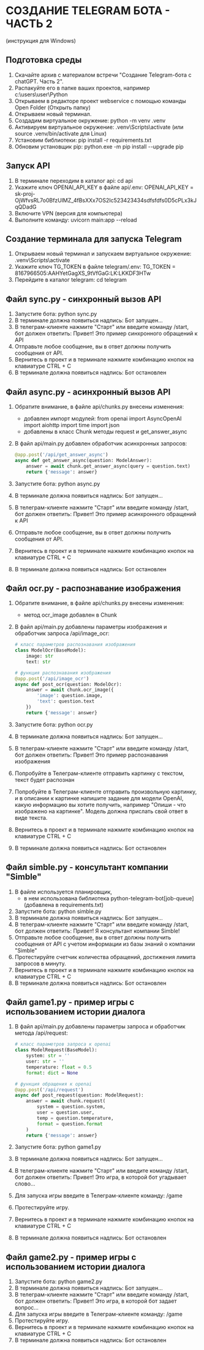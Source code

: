 # СОЗДАНИЕ TELEGRAM БОТА - ЧАСТЬ 2
(инструкция для Windows)

## Подготовка среды

1.	Скачайте архив с материалом встречи "Создание Telegram-бота с chatGPT. Часть 2".
2.	Распакуйте его в папке ваших проектов, например c:\users\user\Python
3.	Открываем в редакторе проект webservice с помощью команды Open Folder (Открыть папку)
4.	Открываем новый терминал.
5.	Создадим виртуальное окружение:
	python -m venv .venv
6.	Активируем виртуальное окружение:
	.venv\Scripts\activate (или source .venv/bin/activate для Linux) 
7.	Установим библиотеки:
	pip install -r requirements.txt	
8.	Обновим установщик pip:
	python.exe -m pip install --upgrade pip
	
## Запуск API

1.	В терминале переходим в каталог api:
	cd api
2.	Укажите ключ OPENAI_API_KEY в файле api/.env:
	OPENAI_API_KEY = sk-proj-OjWfvsRL7o0BfzUlMZ_4fBsXXx7OS2Ic523423434sdfsfdfs0D5cPLx3kJqQDadG
3.	Включите VPN (версия для компьютера)
4.	Выполните команду:
	uvicorn main:app --reload
	
## Создание терминала для запуска Telegram

1.	Открываем новый терминал и запускаем виртуальное окружение:
	.venv\Scripts\activate 
2.	Укажите ключ TG_TOKEN в файле telegram/.env:
	TG_TOKEN = 8167966505:AAHYetGagXS_9tVfGaG:LK:LKKDF3HTw
3.	Перейдите в каталог telegram:
	cd telegram 
	
## Файл sync.py - синхронный вызов API

1.	Запустите бота:
	python sync.py
2.	В терминале должна появиться надпись:
	Бот запущен...
3.	В телеграм-клиенте нажмите "Старт" или введите команду /start, бот должен ответить:
	Привет! Это пример синхронного обращений к API
4.	Отправьте любое сообщение, вы в ответ должны получить сообщения от API.
5.	Вернитесь в проект и в терминале нажмите комбинацию кнопок на клавиатуре CTRL + C
6.	В терминале должна появиться надпись:
	Бот остановлен
	
## Файл async.py - асинхронный вызов API

1.	Обратите внимание, в файле api/chunks.py внесены изменения:
	-	добавлен импорт модулей:
		from openai import AsyncOpenAI
		import aiohttp
		import time
		import json	
	-	добавлены в класс Chunk методы request и get_answer_async

2.	В файл api/main.py добавлен обработчик асинхронных запросов:

	```python
	@app.post('/api/get_answer_async')
	async def get_answer_async(question: ModelAnswer):
		answer = await chunk.get_answer_async(query = question.text)
		return {'message': answer}    
	```

3.	Запустите бота:
	python async.py
4.	В терминале должна появиться надпись:
	Бот запущен...
5.	В телеграм-клиенте нажмите "Старт" или введите команду /start, бот должен ответить:
	Привет! Это пример асинхронного обращений к API
6.	Отправьте любое сообщение, вы в ответ должны получить сообщения от API.	
7.	Вернитесь в проект и в терминале нажмите комбинацию кнопок на клавиатуре CTRL + C
8.	В терминале должна появиться надпись:
	Бот остановлен	

## Файл ocr.py - распознавание изображения

1.	Обратите внимание, в файле api/chunks.py внесены изменения:
	-	метод ocr_image добавлен в Chunk

2.	В файл api/main.py добавлены параметры изображения и обработчик запроса /api/image_ocr:

	```python
	# класс параметров распознавания изображения
	class ModelOcr(BaseModel):
		image: str
		text: str	
	
	# функция распознавания изображения
	@app.post('/api/image_ocr')
	async def post_ocr(question: ModelOcr):
		answer = await chunk.ocr_image({
			'image': question.image,
			'text': question.text
		})
		return {'message': answer} 
	```

3.	Запустите бота:
	python ocr.py
4.	В терминале должна появиться надпись:
	Бот запущен...
5.	В телеграм-клиенте нажмите "Старт" или введите команду /start, бот должен ответить:
	Привет! Это пример распознавания изображения
6.	Попробуйте в Телеграм-клиенте отправить картинку с текстом,
	текст будет распознан
7.	Попробуйте в Телеграм-клиенте отправить произвольную картинку,
	и в описании к картинке напишите задание для модели OpenAI,
	какую информацию вы хотите получить, например "Опиши - что изображено на картинке".
	Модель должна прислать свой ответ в виде текста.
8.	Вернитесь в проект и в терминале нажмите комбинацию кнопок на клавиатуре CTRL + C
9.	В терминале должна появиться надпись:
	Бот остановлен	
	
## Файл simble.py - консультант компании "Simble"

1.	В файле используется планировщик,
	-	в нем использована библиотека python-telegram-bot[job-queue] (добавлена в requirements.txt)
2.	Запустите бота:
	python simble.py
3.	В терминале должна появиться надпись:
	Бот запущен...
4.	В телеграм-клиенте нажмите "Старт" или введите команду /start, бот должен ответить:
	Привет! Я консультант компании Simble!
5.	Отправьте любое сообщение, вы в ответ должны получить сообщения от API с учетом
	информации из базы знаний о компании "Simble"
6.	Протестируйте счетчик количества обращений, достижения лимита запросов в минуту.
7.	Вернитесь в проект и в терминале нажмите комбинацию кнопок на клавиатуре CTRL + C
8.	В терминале должна появиться надпись:
	Бот остановлен	

## Файл game1.py - пример игры с использованием истории диалога

1.	В файл api/main.py добавлены параметры запроса и обработчик метода /api/request:

	```python
	# класс параметров запроса к openai
	class ModelRequest(BaseModel):
		system: str = ''
		user: str = ''
		temperature: float = 0.5
		format: dict = None	
	
	# функция обращения к openai
	@app.post('/api/request')
	async def post_request(question: ModelRequest):
		answer = await chunk.request(
			system = question.system,
			user = question.user,
			temp = question.temperature,
			format = question.format
		)
		return {'message': answer}
	```
	
2.	Запустите бота:
	python game1.py
3.	В терминале должна появиться надпись:
	Бот запущен...
4.	В телеграм-клиенте нажмите "Старт" или введите команду /start, бот должен ответить:
	Привет! Это игра, в которой бот угадывает слово...
5.	Для запуска игры введите в Телеграм-клиенте команду:
	/game
6.	Протестируйте игру.
7.	Вернитесь в проект и в терминале нажмите комбинацию кнопок на клавиатуре CTRL + C
8.	В терминале должна появиться надпись:
	Бот остановлен	
	
## Файл game2.py - пример игры с использованием истории диалога

1.	Запустите бота:
	python game2.py
2.	В терминале должна появиться надпись:
	Бот запущен...
3.	В телеграм-клиенте нажмите "Старт" или введите команду /start, бот должен ответить:
	Привет! Это игра, в которой бот задает вопрос...
4.	Для запуска игры введите в Телеграм-клиенте команду:
	/game
5.	Протестируйте игру.
6.	Вернитесь в проект и в терминале нажмите комбинацию кнопок на клавиатуре CTRL + C
7.	В терминале должна появиться надпись:
	Бот остановлен		